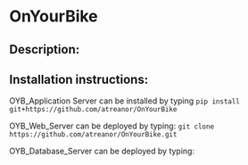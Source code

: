 # OnYourBike

## Description:

## Installation instructions:

OYB_Application Server can be installed by typing `pip install git+https://github.com/atreanor/OnYourBike`

OYB_Web_Server can be deployed by typing: `git clone https://github.com/atreanor/OnYourBike.git`

OYB_Database_Server can be deployed by typing:
